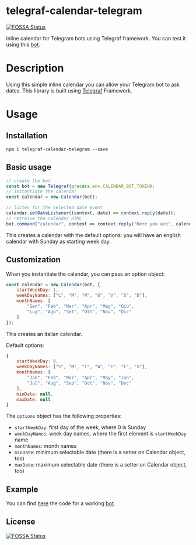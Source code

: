 # telegraf-calendar-telegram
[![FOSSA Status](https://app.fossa.io/api/projects/git%2Bhttps%3A%2F%2Fgithub.com%2Fgitadept%2Ftelegraf-calendar-telegram.svg?type=shield)](https://app.fossa.io/projects/git%2Bhttps%3A%2F%2Fgithub.com%2Fgitadept%2Ftelegraf-calendar-telegram?ref=badge_shield)

Inline calendar for Telegram bots using Telegraf framework.
You can test it using this [bot](t.me/CalendarTelegrafBot.).

Description
================
Using this simple inline calendar you can allow your Telegram bot to ask dates. This library is built using [Telegraf](https://github.com/telegraf/telegraf) Framework.

Usage
================
Installation
---------------

```
npm i telegraf-calendar-telegram --save
```

Basic usage
---------------
```javascript
// create the bot
const bot = new Telegraf(process.env.CALENDAR_BOT_TOKEN);
// instantiate the calendar
const calendar = new Calendar(bot);

// listen for the selected date event
calendar.setDateListener((context, date) => context.reply(date));
// retreive the calendar HTML
bot.command("calendar", context => context.reply("Here you are", calendar.getCalendar()));
```

This creates a calendar with the default options: you will have an english calendar with Sunday as starting week day.

Customization
---------------
When you instantiate the calendar, you can pass an option object:

```javascript
const calendar = new Calendar(bot, {
	startWeekDay: 1,
	weekDayNames: ["L", "M", "M", "G", "V", "S", "D"],
	monthNames: [
		"Gen", "Feb", "Mar", "Apr", "Mag", "Giu",
		"Lug", "Ago", "Set", "Ott", "Nov", "Dic"
	]
});
```

This creates an italian calendar.

Default options:

```javascript
{
	startWeekDay: 0,
	weekDayNames: ["S", "M", "T", "W", "T", "F", "S"],
	monthNames: [
		"Jan", "Feb", "Mar", "Apr", "May", "Jun",
		"Jul", "Aug", "Sep", "Oct", "Nov", "Dec"
	],
	minDate: null,
	maxDate: null
}
```

The `options` object has the following properties:

- `startWeekDay`: first day of the week, where 0 is Sunday
- `weekDayNames`: week day names, where the first element is `startWeekDay` name
- `monthNames`: month names
- `minDate`: minimum selectable date (there is a setter on Calendar object, too)
- `maxDate`: maximum selectable date (there is a setter on Calendar object, too)


Example
-----------

You can find [here](./bot/index.js) the code for a working [bot](t.me/CalendarTelegrafBot.).


## License
[![FOSSA Status](https://app.fossa.io/api/projects/git%2Bhttps%3A%2F%2Fgithub.com%2Fgitadept%2Ftelegraf-calendar-telegram.svg?type=large)](https://app.fossa.io/projects/git%2Bhttps%3A%2F%2Fgithub.com%2Fgitadept%2Ftelegraf-calendar-telegram?ref=badge_large)